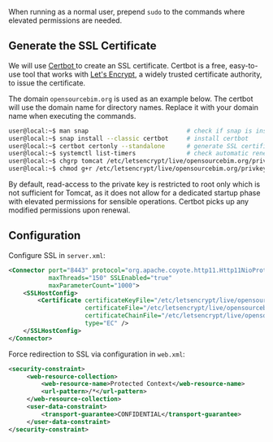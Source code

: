 When running as a normal user, prepend `sudo` to the commands where elevated permissions are needed.

## Generate the SSL Certificate

We will use [Certbot ](https://certbot.eff.org/) to create an SSL certificate. Certbot is a free, easy-to-use tool that works with [Let's Encrypt](https://letsencrypt.org/), a widely trusted certificate authority, to issue the certificate.

The domain `opensourcebim.org` is used as an example below. The certbot will use the domain name for directory names. Replace it with your domain name when executing the commands.

```sh
user@local:~$ man snap                           # check if snap is installed 
user@local:~$ snap install --classic certbot     # install certbot
user@local:~$ certbot certonly --standalone      # generate SSL certificate (interactively enter required information)
user@local:~$ systemctl list-timers              # check automatic renewal
user@local:~$ chgrp tomcat /etc/letsencrypt/live/opensourcebim.org/privkey.pem  # own private key by group tomcat
user@local:~$ chmod g+r /etc/letsencrypt/live/opensourcebim.org/privkey.pem     # allow group to read private key
```

By default, read-access to the private key is restricted to root only which is not sufficient for Tomcat, as it does not allow for a dedicated startup phase with elevated permissions for sensible operations. Certbot picks up any modified permissions upon renewal.


## Configuration

Configure SSL in `server.xml`:
```xml
<Connector port="8443" protocol="org.apache.coyote.http11.Http11NioProtocol"
           maxThreads="150" SSLEnabled="true"
           maxParameterCount="1000">
    <SSLHostConfig>
        <Certificate certificateKeyFile="/etc/letsencrypt/live/opensourcebim.org/privkey.pem"
                     certificateFile="/etc/letsencrypt/live/opensourcebim.org/cert.pem"
                     certificateChainFile="/etc/letsencrypt/live/opensourcebim.org/chain.pem"
                     type="EC" />
    </SSLHostConfig> 
</Connector> 
```

Force redirection to SSL via configuration in `web.xml`:
```xml
<security-constraint>
     <web-resource-collection>
         <web-resource-name>Protected Context</web-resource-name>
         <url-pattern>/*</url-pattern>
     </web-resource-collection>
     <user-data-constraint>
         <transport-guarantee>CONFIDENTIAL</transport-guarantee>
     </user-data-constraint>
</security-constraint> 
```